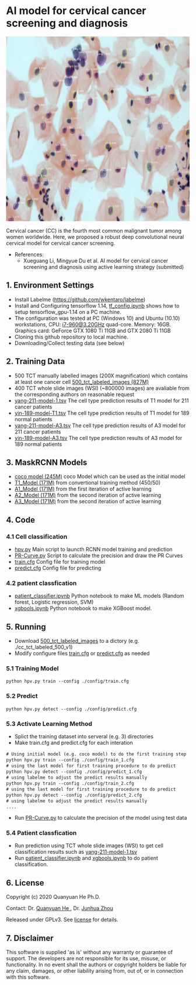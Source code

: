 # AI model for cervical cancer screening and diagnosis 
![Instance Segmentation Sample](title.jpg)

Cervical cancer (CC) is the fourth most common malignant tumor among women worldwide. Here, we proposed a robust deep convolutional neural cervical model for cervical cancer screening.
* References:
    * Xueguang Li, Mingyue Du et al. AI model for cervical cancer screening and diagnosis using active learning strategy (submitted)

## 1. Environment Settings
* Install Labelme  (https://github.com/wkentaro/labelme)
* Install and Configuring tensorflow 1.14,  [tf_config.ipynb](code/tf_config.ipynb) shows how to setup tensorflow_gpu-1.14 on a PC machine.
* The configuration was tested at PC (Windows 10) and Ubuntu (10.10) workstations, 
CPU: i7-960@3.20GHz quad-core. Memory: 16GB. Graphics card: GeForce GTX 1080 Ti 11GB and GTX 2080 Ti 11GB
* Cloning this github repository to local machine.
* Downloading/Collect testing data (see below)

## 2. Training Data
* 500 TCT manually labelled images (200X magnification) which contains at least one cancer cell 
[500_tct_labeled_images (827M)](https://drive.google.com/file/d/1f-9OFKZjKRsQNmOB1nLykmdV6jCZ5-uK/view?usp=sharing) 
* 400 TCT whole slide images (WSI) (~800000 images) are avaliable from the corresponding authors on reasonable request
* [yang-211-model-1.tsv](data/patent_predict/yang-211-model-T1.tsv) The cell type prediction results of T1 model for 211 cancer patients
* [yin-189-model-T1.tsv](data/patent_predict/yin-189-model-T1.tsv) The cell type prediction results of T1 model for 189 normal patients
* [yang-211-model-A3.tsv](data/patent_predict/yang-211-model-A3.tsv) The cell type prediction results of A3 model for 211 cancer patients
* [yin-189-model-A3.tsv](data/patent_predict/yin-189-model-A3.tsv) The cell type prediction results of A3 model for 189 normal patients

## 3. MaskRCNN Models
* [coco model (245M)](https://drive.google.com/file/d/1fALkMQN5jK_48-mYIEUhRAhoyUf2Am-Y/view?usp=sharing) coco Model which can be used as the initial model
* [T1_Model (171M)](https://drive.google.com/file/d/1fBKnuIBSGDrvH5gNBiWdfaHnlfnEsy_0/view?usp=sharing) from convertional training method (450/50)
* [A1_Model (171M)](https://drive.google.com/file/d/1fBnTu--B7tLlJyi-GQ8PURwJa6it4xse/view?usp=sharing) from the first iteration of active learning 
* [A2_Model (171M)](https://drive.google.com/file/d/1fEPdwd4B0R1ZuzesB_sj3a5GKwEQb-Ov/view?usp=sharing) from the second iteration of active learning 
* [A3_Model (171M)](https://drive.google.com/file/d/1fEesGkBTMhDQ8jqXx1R3m4Ja_zSep98Y/view?usp=sharing) from the second iteration of  active learning

##  4. Code
### 4.1 Cell classification
*   [hpv.py](code/cell_classification/hpv.py) Main script to launcth RCNN model training and prediction
*   [PR-Curve.py](code/cell_classification/script/PR-Curve.py) Script to calculate the precision and draw the PR Curves
*   [train.cfg](code/cell_classification/config/train.py) Config file for training model
*   [predict.cfg](code/cell_classification/config/predict.py) Config file for predicting
### 4.2 patient classfication
*   [patient_classifier.ipynb](code/patient_classification/patient_classifier.ipynb) Python notebook to make ML models (Random forest, Logistic regression, SVM)
*   [xgbools.ipynb](code/cell_classification/script/xgbools.ipynb) Python notebook to make XGBoost model.

## 5. Running
* Download  [500_tct_labeled_images](https://drive.google.com/file/d/1f-9OFKZjKRsQNmOB1nLykmdV6jCZ5-uK/view?usp=sharing) to a dictory (e.g. ./cc_tct_labeled_500_v1)
* Modify configure files [train.cfg](code/cell_classification/config/train.py) or [predict.cfg](code/cell_classification/config/predict.py) as needed
### 5.1 Training Model
```
python hpv.py train --config ./config/train.cfg
```
### 5.2 Predict
```
python hpv.py detect --config ./config/predict.cfg
```
### 5.3 Activate Learning Method
* Splict the training dataset into serveral (e.g. 3) directories 
* Make train.cfg and predict.cfg for each interation
```
# Using initial model (e.g. coco model) to do the first training step
python hpv.py train --config ./config/train_1.cfg
# using the last model for first training procedure to do predict
python hpv.py detect --config ./config/predict_1.cfg
# using labelme to adjust the predict results manually
python hpv.py train --config ./config/train_2.cfg
# using the last model for first training procedure to do predict
python hpv.py detect --config ./config/predict_2.cfg
# using labelme to adjust the predict results manually
....

```
* Run [PR-Curve.py](code/cell_classification/script/PR-Curve.py) to calculate the precision of the model using test data

### 5.4 Patient classfication
* Run prediction using TCT whole slide images (WSI) to get cell classification results such as [yang-211-model-1.tsv](data/patent_predict/yang-211-model-T1.tsv)
* Run [patient_classifier.ipynb](code/patient_classification/patient_classifier.ipynb) and [xgbools.ipynb](code/cell_classification/script/xgbools.ipynb) to do patient classification.
## 6. License
Copyright (c) 2020 Quanyuan He Ph.D.

Contact: Dr. [Quanyuan He ](mailto:hqyone@hotmail.com), Dr. [Junhua Zhou](mailto:zhoujunhua@hunnu.edu.cn)

Released under GPLv3. See
[license](LICENSE.txt) for details.

## 7. Disclaimer
This software is supplied 'as is' without any warranty or guarantee of support. The developers are not responsible for its use, misuse, or functionality. In no event shall the authors or copyright holders be liable for any claim, damages, or other liability arising from, out of, or in connection with this software.
